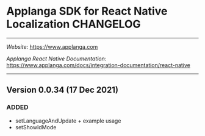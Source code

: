 # Applanga SDK for React Native Localization CHANGELOG
***
*Website:* https://www.applanga.com

*Applanga React Native Documentation:* https://www.applanga.com/docs/integration-documentation/react-native
***

## Version 0.0.34 (17 Dec 2021) 
### ADDED
- setLanguageAndUpdate + example usage 
- setShowIdMode

